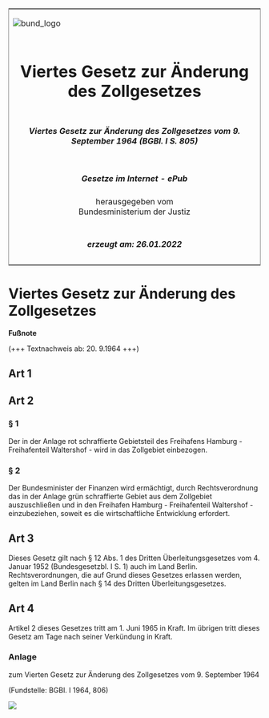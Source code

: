 <span id="DECKBLATT.html"></span>

<table border="0" frame="border" width="100%">

<tr valign="top">

<td align="left">

![bund\_logo](BfJ_2021_Web_de_de.gif)

</td>

<td align="right">

 

</td>

</tr>

<tr align="center" valign="middle">

<td colspan="2">

# Viertes Gesetz zur Änderung des Zollgesetzes

</td>

</tr>

<tr align="center" valign="middle">

<td colspan="2">

##### Viertes Gesetz zur Änderung des Zollgesetzes vom 9. September 1964 (BGBl. I S. 805)

</td>

</tr>

<tr align="center" valign="middle">

<td colspan="2">

  
  

##### Gesetze im Internet - ePub  
  
herausgegeben vom  
Bundesministerium der Justiz

</td>

</tr>

<tr align="center" valign="bottom">

<td colspan="2">

  
  

##### erzeugt am: 26.01.2022

</td>

</tr>

</table>

<span id="BJNR008050964.html"></span>

# Viertes Gesetz zur Änderung des Zollgesetzes

<div>

  
**Fußnote**

<div class="jnhtml">

<div>

<div class="jurAbsatz">

(+++ Textnachweis ab: 20. 9.1964 +++)

</div>

</div>

</div>

</div>

<span id="BJNR008050964BJNG000100314.html"></span>

## Art 1  

<span id="BJNR008050964BJNG000200314.html"></span>

## Art 2  

<span id="BJNR008050964BJNE000500314.html"></span>

### § 1  

<div>

<div class="jnhtml">

<div>

<div class="jurAbsatz">

Der in der Anlage rot schraffierte Gebietsteil des Freihafens Hamburg -
Freihafenteil Waltershof - wird in das Zollgebiet einbezogen.

</div>

</div>

</div>

</div>

<span id="BJNR008050964BJNE000600314.html"></span>

### § 2  

<div>

<div class="jnhtml">

<div>

<div class="jurAbsatz">

Der Bundesminister der Finanzen wird ermächtigt, durch Rechtsverordnung
das in der Anlage grün schraffierte Gebiet aus dem Zollgebiet
auszuschließen und in den Freihafen Hamburg - Freihafenteil Waltershof -
einzubeziehen, soweit es die wirtschaftliche Entwicklung erfordert.

</div>

</div>

</div>

</div>

<span id="BJNR008050964BJNG000300314.html"></span>

## Art 3  

<div>

<div class="jnhtml">

<div>

<div class="jurAbsatz">

Dieses Gesetz gilt nach § 12 Abs. 1 des Dritten Überleitungsgesetzes vom
4. Januar 1952 (Bundesgesetzbl. I S. 1) auch im Land Berlin.
Rechtsverordnungen, die auf Grund dieses Gesetzes erlassen werden,
gelten im Land Berlin nach § 14 des Dritten Überleitungsgesetzes.

</div>

</div>

</div>

</div>

<span id="BJNR008050964BJNG000400314.html"></span>

## Art 4  

<div>

<div class="jnhtml">

<div>

<div class="jurAbsatz">

Artikel 2 dieses Gesetzes tritt am 1. Juni 1965 in Kraft. Im übrigen
tritt dieses Gesetz am Tage nach seiner Verkündung in Kraft.

</div>

</div>

</div>

</div>

<span id="BJNR008050964BJNE000700314.html"></span>

### Anlage  
zum Vierten Gesetz zur Änderung des Zollgesetzes vom 9. September 1964

<div>

<div class="jnhtml">

<div>

<div class="jurAbsatz">

  

<div class="kommentar_Fundstelle">

(Fundstelle: BGBl. I 1964, 806)

</div>

</div>

<div class="jurAbsatz">

![](bgbl1_1964_j0806_0010.jpeg)

</div>

</div>

</div>

</div>
